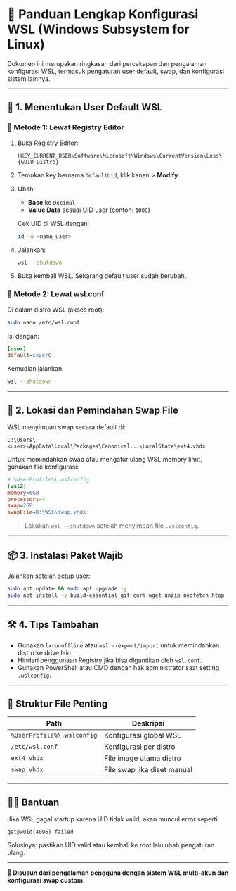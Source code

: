 # 📘 Panduan Lengkap Konfigurasi WSL (Windows Subsystem for Linux)

Dokumen ini merupakan ringkasan dari percakapan dan pengalaman konfigurasi WSL, termasuk pengaturan user default, swap, dan konfigurasi sistem lainnya.

---

## 🔧 1. Menentukan User Default WSL

### 📍 Metode 1: Lewat Registry Editor

1. Buka Registry Editor:
   ```
   HKEY_CURRENT_USER\Software\Microsoft\Windows\CurrentVersion\Lxss\{GUID_Distro}
   ```

2. Temukan key bernama `DefaultUid`, klik kanan > **Modify**.

3. Ubah:
   - **Base** ke `Decimal`
   - **Value Data** sesuai UID user (contoh: `1000`)

   Cek UID di WSL dengan:
   ```bash
   id -u <nama_user>
   ```

4. Jalankan:
   ```bash
   wsl --shutdown
   ```

5. Buka kembali WSL. Sekarang default user sudah berubah.

### 📍 Metode 2: Lewat wsl.conf

Di dalam distro WSL (akses root):

```bash
sudo nano /etc/wsl.conf
```

Isi dengan:

```ini
[user]
default=cxzer0
```

Kemudian jalankan:

```bash
wsl --shutdown
```

---

## 💾 2. Lokasi dan Pemindahan Swap File

WSL menyimpan swap secara default di:

```
C:\Users\<user>\AppData\Local\Packages\Canonical...\LocalState\ext4.vhdx
```

Untuk memindahkan swap atau mengatur ulang WSL memory limit, gunakan file konfigurasi:

```ini
# %UserProfile%\.wslconfig
[wsl2]
memory=6GB
processors=4
swap=2GB
swapFile=D:\WSL\swap.vhdx
```
> Lakukan `wsl --shutdown` setelah menyimpan file `.wslconfig`.

---

## 📦 3. Instalasi Paket Wajib

Jalankan setelah setup user:

```bash
sudo apt update && sudo apt upgrade -y
sudo apt install -y build-essential git curl wget unzip neofetch htop
```

---

## 🛠️ 4. Tips Tambahan

- Gunakan `lxrunoffline` atau `wsl --export/import` untuk memindahkan distro ke drive lain.
- Hindari penggunaan Registry jika bisa digantikan oleh `wsl.conf`.
- Gunakan PowerShell atau CMD dengan hak administrator saat setting `.wslconfig`.

---

## 📁 Struktur File Penting

| Path | Deskripsi |
|------|-----------|
| `%UserProfile%\.wslconfig` | Konfigurasi global WSL |
| `/etc/wsl.conf` | Konfigurasi per distro |
| `ext4.vhdx` | File image utama distro |
| `swap.vhdx` | File swap jika diset manual |

---

## 🙋‍♂️ Bantuan

Jika WSL gagal startup karena UID tidak valid, akan muncul error seperti:
```
getpwuid(4096) failed
```

Solusinya: pastikan UID valid atau kembali ke root lalu ubah pengaturan ulang.

---

**📝 Disusun dari pengalaman pengguna dengan sistem WSL multi-akun dan konfigurasi swap custom.**
